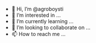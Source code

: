 - 👋 Hi, I’m @agroboysti
- 👀 I’m interested in ...
- 🌱 I’m currently learning ...
- 💞️ I’m looking to collaborate on ...
- 📫 How to reach me ...

<!---
agroboysti/agroboysti is a ✨ special ✨ repository because its `README.md` (this file) appears on your GitHub profile.
You can click the Preview link to take a look at your changes.
--->
